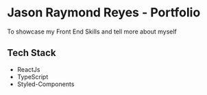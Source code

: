 # Jason Raymond Reyes - Portfolio

To showcase my Front End Skills and tell more about myself

## Tech Stack
* ReactJs
* TypeScript
* Styled-Components

